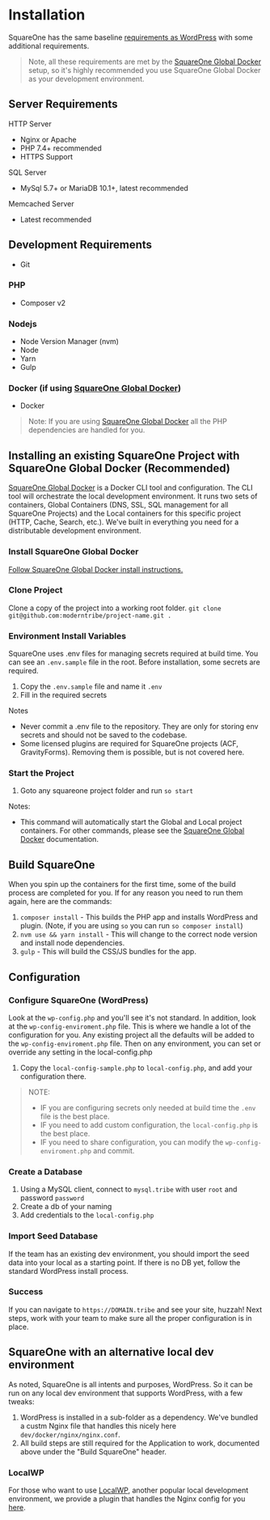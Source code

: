 # Installation

SquareOne has the same baseline [requirements as WordPress](https://wordpress.org/about/requirements/) with some additional requirements.

> Note, all these requirements are met by the [SquareOne Global Docker](https://github.com/moderntribe/square1-global-docker) setup, so it's highly recommended you use SquareOne Global Docker as your development environment.

## Server Requirements

HTTP Server
* Nginx or Apache
* PHP 7.4+ recommended
* HTTPS Support

SQL Server
* MySql 5.7+ or MariaDB 10.1+, latest recommended

Memcached Server
* Latest recommended

## Development Requirements
* Git

### PHP
* Composer v2

### Nodejs
* Node Version Manager (nvm)
* Node
* Yarn
* Gulp

### Docker (if using [SquareOne Global Docker](https://github.com/moderntribe/square1-global-docker))
* Docker

> Note: If you are using [SquareOne Global Docker](https://github.com/moderntribe/square1-global-docker) all the PHP dependencies are handled for you.

## Installing an existing SquareOne Project with SquareOne Global Docker (Recommended)

[SquareOne Global Docker](https://github.com/moderntribe/square1-global-docker) is a Docker CLI tool and configuration. The CLI tool will orchestrate the local development environment. It runs two sets of containers, Global Containers (DNS, SSL, SQL management for all SquareOne Projects) and the Local containers for this specific project (HTTP, Cache, Search, etc.). We've built in everything you need for a distributable development environment.

### Install SquareOne Global Docker

[Follow SquareOne Global Docker install instructions.](https://github.com/moderntribe/square1-global-docker#installation)

### Clone Project

Clone a copy of the project into a working root folder. `git clone git@github.com:moderntribe/project-name.git .`

### Environment Install Variables

SquareOne uses .env files for managing secrets required at build time. You can see an `.env.sample` file in the root. Before installation, some secrets are required.

1. Copy the `.env.sample` file and name it `.env`
2. Fill in the required secrets

Notes
* Never commit a .env file to the repository. They are only for storing env secrets and should not be saved to the codebase.
* Some licensed plugins are required for SquareOne projects (ACF, GravityForms). Removing them is possible, but is not covered here.

### Start the Project

1. Goto any squareone project folder and run `so start`

Notes:
* This command will automatically start the Global and Local project containers. For other commands, please see the [SquareOne Global Docker](https://github.com/moderntribe/square1-global-docker#squareone-docker) documentation.

## Build SquareOne

When you spin up the containers for the first time, some of the build process are completed for you. If for any reason you need to run them again, here are the commands:

1. `composer install` - This builds the PHP app and installs WordPress and plugin. (Note, if you are using `so` you can run `so composer install`)
2. `nvm use && yarn install` - This will change to the correct node version and install node dependencies.
3. `gulp` - This will build the CSS/JS bundles for the app.

## Configuration

### Configure SquareOne (WordPress)

Look at the `wp-config.php` and you'll see it's not standard. In addition, look at the `wp-config-enviroment.php` file. This is where we handle a lot of the configuration for you.
Any existing project all the defaults will be added to the `wp-config-enviroment.php` file. Then on any environment, you can set or override any setting in the local-config.php

1. Copy the `local-config-sample.php` to `local-config.php`, and add your configuration there.

> NOTE:
>* IF you are configuring secrets only needed at build time the `.env` file is the best place.
>* IF you need to add custom configuration, the `local-config.php` is the best place.
>* IF you need to share configuration, you can modify the `wp-config-enviroment.php` and commit.

### Create a Database

1. Using a MySQL client, connect to `mysql.tribe` with user `root` and password `password`
2. Create a db of your naming
3. Add credentials to the `local-config.php`

### Import Seed Database

If the team has an existing dev environment, you should import the seed data into your local as a starting point. If there is no DB yet, follow the standard WordPress install process.

### Success

If you can navigate to `https://DOMAIN.tribe` and see your site, huzzah! Next steps, work with your team to make sure all the proper configuration is in place.

## SquareOne with an alternative local dev environment

As noted, SquareOne is all intents and purposes, WordPress. So it can be run on any local dev environment that supports WordPress, with a few tweaks:

1. WordPress is installed in a sub-folder as a dependency. We've bundled a custm Nginx file that handles this nicely here `dev/docker/nginx/nginx.conf`.
2. All build steps are still required for the Application to work, documented above under the "Build SquareOne" header.

### LocalWP
For those who want to use [LocalWP](https://localwp.com/), another popular local development environment, we provide a plugin that handles the Nginx config for you [here](https://github.com/moderntribe/square-one-localwp-addon). 
